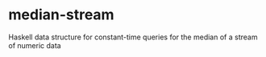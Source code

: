 # median-stream
Haskell data structure for constant-time queries for the median of a stream of numeric data
